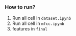 ### How to run?
1. Run all cell in `dataset.ipynb`
2. Run all cell in `mfcc.ipynb`
3. features in `final`
